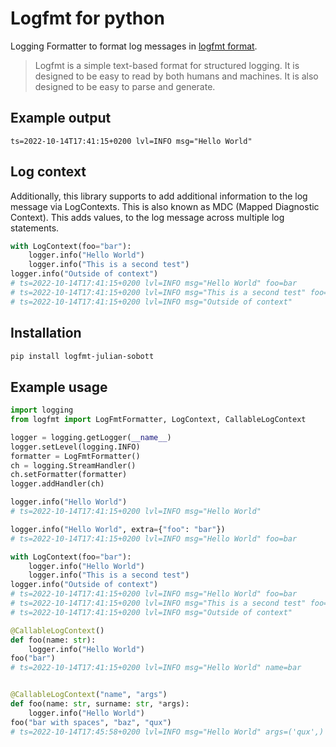 # Logfmt for python

Logging Formatter to format log messages in [logfmt format](https://www.brandur.org/logfmt).

> Logfmt is a simple text-based format for structured logging. It is designed to be easy to read by both humans and machines. 
> It is also designed to be easy to parse and generate.

## Example output
```
ts=2022-10-14T17:41:15+0200 lvl=INFO msg="Hello World"
```

## Log context

Additionally, this library supports to add additional information to the log message via LogContexts. 
This is also known as MDC (Mapped Diagnostic Context).
This adds values, to the log message across multiple log statements.

```python
with LogContext(foo="bar"):
    logger.info("Hello World")
    logger.info("This is a second test")
logger.info("Outside of context")
# ts=2022-10-14T17:41:15+0200 lvl=INFO msg="Hello World" foo=bar
# ts=2022-10-14T17:41:15+0200 lvl=INFO msg="This is a second test" foo=bar
# ts=2022-10-14T17:41:15+0200 lvl=INFO msg="Outside of context"
```

## Installation

```bash
pip install logfmt-julian-sobott
```

## Example usage

```python
import logging
from logfmt import LogFmtFormatter, LogContext, CallableLogContext

logger = logging.getLogger(__name__)
logger.setLevel(logging.INFO)
formatter = LogFmtFormatter()
ch = logging.StreamHandler()
ch.setFormatter(formatter)
logger.addHandler(ch)

logger.info("Hello World")
# ts=2022-10-14T17:41:15+0200 lvl=INFO msg="Hello World"

logger.info("Hello World", extra={"foo": "bar"})
# ts=2022-10-14T17:41:15+0200 lvl=INFO msg="Hello World" foo=bar

with LogContext(foo="bar"):
    logger.info("Hello World")
    logger.info("This is a second test")
logger.info("Outside of context")
# ts=2022-10-14T17:41:15+0200 lvl=INFO msg="Hello World" foo=bar
# ts=2022-10-14T17:41:15+0200 lvl=INFO msg="This is a second test" foo=bar
# ts=2022-10-14T17:41:15+0200 lvl=INFO msg="Outside of context"

@CallableLogContext()
def foo(name: str):
    logger.info("Hello World")
foo("bar")
# ts=2022-10-14T17:41:15+0200 lvl=INFO msg="Hello World" name=bar


@CallableLogContext("name", "args")
def foo(name: str, surname: str, *args):
    logger.info("Hello World")
foo("bar with spaces", "baz", "qux")
# ts=2022-10-14T17:45:58+0200 lvl=INFO msg="Hello World" args=('qux',) name="bar with spaces"
```
